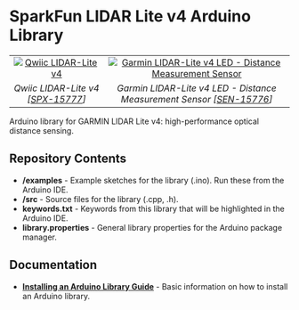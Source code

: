 SparkFun LIDAR Lite v4 Arduino Library
========================================



<table class="table table-hover table-striped table-bordered">
  <tr align="center">
   <td><a href="https://www.sparkfun.com/products/15777"><img src="https://cdn.sparkfun.com//assets/parts/1/4/3/7/9/15777-Qwiic_LIDAR_Lite_v4-01.jpg" alt="Qwiic LIDAR-Lite v4
"></a></td>
   <td><a href="https://www.sparkfun.com/products/15776"><img src="https://cdn.sparkfun.com//assets/parts/1/4/3/7/5/15776-Garmin_LIDAR-Lite_V4_LED_-_Distance_Measurement_Sensor-01.jpg" alt="Garmin LIDAR-Lite v4 LED - Distance Measurement Sensor"></a></td>
  </tr>
  <tr align="center">
   <td><i>Qwiic LIDAR-Lite v4 [<a href="https://www.sparkfun.com/products/15777">SPX-15777</a>]</i></td>
   <td><i>Garmin LIDAR-Lite v4 LED - Distance Measurement Sensor [<a href="https://www.sparkfun.com/products/15776">SEN-15776</a>]</i></td>
  </tr>
</table>

Arduino library for GARMIN LIDAR Lite v4: high-performance optical distance sensing.


Repository Contents
-------------------

* **/examples** - Example sketches for the library (.ino). Run these from the Arduino IDE.
* **/src** - Source files for the library (.cpp, .h).
* **keywords.txt** - Keywords from this library that will be highlighted in the Arduino IDE. 
* **library.properties** - General library properties for the Arduino package manager. 

Documentation
--------------

* **[Installing an Arduino Library Guide](https://learn.sparkfun.com/tutorials/installing-an-arduino-library)** - Basic information on how to install an Arduino library.
